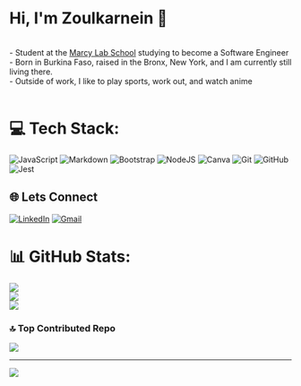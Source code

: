 
<!--
## Hi, I'm Zoulkarnein 👋

**z-karnein/z-karnein** is a ✨ _special_ ✨ repository because its `README.md` (this file) appears on your GitHub profile. 

About Me

- Student at the [Marcy Lab School](https://www.marcylabschool.org/) studying to become a Software Engineer
- Born in Burkina Faso, raised in the Bronx, New York, and I am currently still living there.
- Outside of work I like to play sports, workout, and watch anime
 - Let's connect via email: zoulkarneinbagagnan@gmail.com  -->





# Hi, I'm Zoulkarnein 👋
<br>- Student at the [Marcy Lab School](https://www.marcylabschool.org/) studying to become a Software Engineer<br>- Born in Burkina Faso, raised in the Bronx, New York, and I am currently still living there.<br>- Outside of work, I like to play sports, work out, and watch anime<br><br>






# 💻 Tech Stack:
![JavaScript](https://img.shields.io/badge/javascript-%23323330.svg?style=flat-square&logo=javascript&logoColor=%23F7DF1E) ![Markdown](https://img.shields.io/badge/markdown-%23000000.svg?style=flat-square&logo=markdown&logoColor=white) ![Bootstrap](https://img.shields.io/badge/bootstrap-%238511FA.svg?style=flat-square&logo=bootstrap&logoColor=white) ![NodeJS](https://img.shields.io/badge/node.js-6DA55F?style=flat-square&logo=node.js&logoColor=white) ![Canva](https://img.shields.io/badge/Canva-%2300C4CC.svg?style=flat-square&logo=Canva&logoColor=white) ![Git](https://img.shields.io/badge/git-%23F05033.svg?style=flat-square&logo=git&logoColor=white) ![GitHub](https://img.shields.io/badge/github-%23121011.svg?style=flat-square&logo=github&logoColor=white) ![Jest](https://img.shields.io/badge/-jest-%23C21325?style=flat-square&logo=jest&logoColor=white)
<br>
## 🌐 Lets Connect
[![LinkedIn](https://img.shields.io/badge/LinkedIn-%230077B5.svg?logo=linkedin&logoColor=white)](https://www.linkedin.com/in/zoulkarnein-bagagnan-8497b22b7/)  [![Gmail](https://img.shields.io/badge/Gmail-D14836?logo=gmail&logoColor=white)](mailto:zoulkarneinbagagnan@gmail.com)

# 📊 GitHub Stats:
![](https://nirzak-streak-stats.vercel.app/?user=Z-Karnein&theme=tokyonight&hide_border=false)<br/>
![](https://github-readme-stats.vercel.app/api?username=Z-Karnein&theme=tokyonight&hide_border=false&include_all_commits=false&count_private=false)
<br> ![](https://github-readme-stats.vercel.app/api/top-langs/?username=zu1ka&theme=tokyonight&hide_border=false&include_all_commits=false&count_private=false&layout=compact)

### 🔝 Top Contributed Repo
![](https://github-contributor-stats.vercel.app/api?username=Z-Karnein&limit=5&theme=dark&combine_all_yearly_contributions=true)

---
[![](https://visitcount.itsvg.in/api?id=Z-Karnein&icon=0&color=0)](https://visitcount.itsvg.in)

<!-- Proudly created with GPRM ( https://gprm.itsvg.in ) -->

